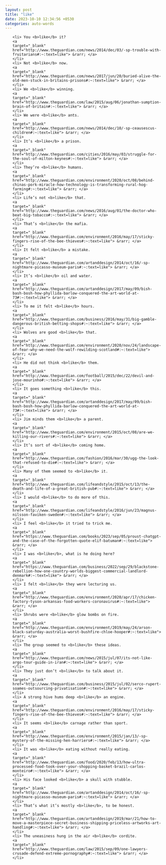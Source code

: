 ```yaml
---
layout: post
title: "like"
date: 2023-10-10 12:34:56 +0530
categories: auto-words
---
```

<ol>

    <li> You <b>like</b> it?
    <a 
    target="_blank" 
    href="http://www.theguardian.com/news/2014/dec/03/-sp-trouble-with-fruitarians#:~:text=like"> &rarr; </a>
    </li>
    <li> Not <b>like</b> now.
    <a 
    target="_blank" 
    href="http://www.theguardian.com/news/2017/jun/20/buried-alive-the-old-men-stuck-in-britains-prisons#:~:text=like"> &rarr; </a>
    </li>
    <li> We <b>like</b> winning.
    <a 
    target="_blank" 
    href="http://www.theguardian.com/law/2015/aug/06/jonathan-sumption-brain-of-britain#:~:text=like"> &rarr; </a>
    </li>
    <li> We were <b>like</b> ants.
    <a 
    target="_blank" 
    href="http://www.theguardian.com/news/2014/dec/10/-sp-ceausescus-children#:~:text=like"> &rarr; </a>
    </li>
    <li> It’s <b>like</b> a prison.
    <a 
    target="_blank" 
    href="http://www.theguardian.com/cities/2016/may/03/struggle-for-the-soul-of-milton-keynes#:~:text=like"> &rarr; </a>
    </li>
    <li> They’re <b>like</b> humans.
    <a 
    target="_blank" 
    href="http://www.theguardian.com/environment/2020/oct/08/behind-chinas-pork-miracle-how-technology-is-transforming-rural-hog-farming#:~:text=like"> &rarr; </a>
    </li>
    <li> Life’s not <b>like</b> that.
    <a 
    target="_blank" 
    href="http://www.theguardian.com/news/2016/aug/01/the-doctor-who-beat-big-tobacco#:~:text=like"> &rarr; </a>
    </li>
    <li> That’s <b>like</b> the mafia.
    <a 
    target="_blank" 
    href="http://www.theguardian.com/environment/2016/may/17/sticky-fingers-rise-of-the-bee-thieves#:~:text=like"> &rarr; </a>
    </li>
    <li> It felt <b>like</b> a mistake.
    <a 
    target="_blank" 
    href="http://www.theguardian.com/artanddesign/2014/oct/16/-sp-nightmare-picasso-museum-paris#:~:text=like"> &rarr; </a>
    </li>
    <li> It’s <b>like</b> oil and water.
    <a 
    target="_blank" 
    href="http://www.theguardian.com/artanddesign/2017/may/09/bish-bash-bosh-how-phyllida-barlow-conquered-the-art-world-at-73#:~:text=like"> &rarr; </a>
    </li>
    <li> To me it felt <b>like</b> hours.
    <a 
    target="_blank" 
    href="http://www.theguardian.com/business/2016/may/31/big-gamble-dangerous-british-betting-shops#:~:text=like"> &rarr; </a>
    </li>
    <li> Wolves are good <b>like</b> that.
    <a 
    target="_blank" 
    href="http://www.theguardian.com/environment/2020/nov/24/landscape-of-fear-why-we-need-the-wolf-rewilding-scotland#:~:text=like"> &rarr; </a>
    </li>
    <li> He did not think <b>like</b> them.
    <a 
    target="_blank" 
    href="http://www.theguardian.com/football/2015/dec/22/devil-and-jose-mourinho#:~:text=like"> &rarr; </a>
    </li>
    <li> It goes something <b>like</b> this.
    <a 
    target="_blank" 
    href="http://www.theguardian.com/artanddesign/2017/may/09/bish-bash-bosh-how-phyllida-barlow-conquered-the-art-world-at-73#:~:text=like"> &rarr; </a>
    </li>
    <li> Jim minds them <b>like</b> a parent.
    <a 
    target="_blank" 
    href="http://www.theguardian.com/environment/2015/oct/08/are-we-killing-our-rivers#:~:text=like"> &rarr; </a>
    </li>
    <li> It’s sort of <b>like</b> coming home.
    <a 
    target="_blank" 
    href="http://www.theguardian.com/fashion/2016/mar/30/ugg-the-look-that-refused-to-die#:~:text=like"> &rarr; </a>
    </li>
    <li> Many of them seemed to <b>like</b> it.
    <a 
    target="_blank" 
    href="http://www.theguardian.com/lifeandstyle/2015/oct/13/the-death-and-life-of-a-great-british-pub#:~:text=like"> &rarr; </a>
    </li>
    <li> I would <b>like</b> to do more of this.
    <a 
    target="_blank" 
    href="http://www.theguardian.com/lifeandstyle/2016/jun/23/magnus-nilsson-faviken-sweden#:~:text=like"> &rarr; </a>
    </li>
    <li> I feel <b>like</b> it tried to trick me.
    <a 
    target="_blank" 
    href="https://www.theguardian.com/books/2023/sep/05/proust-chatgpt-and-the-case-of-the-forgotten-quote-elif-batuman#:~:text=like"> &rarr; </a>
    </li>
    <li> I was <b>like</b>, what is he doing here?
    <a 
    target="_blank" 
    href="https://www.theguardian.com/business/2022/sep/29/blackstone-rebellion-how-one-country-worlds-biggest-commercial-landlord-denmark#:~:text=like"> &rarr; </a>
    </li>
    <li> I felt <b>like</b> they were lecturing us.
    <a 
    target="_blank" 
    href="http://www.theguardian.com/environment/2020/apr/17/chicken-factory-tyson-arkansas-food-workers-coronavirus#:~:text=like"> &rarr; </a>
    </li>
    <li> Shrubs were <b>like</b> glow bombs on fire.
    <a 
    target="_blank" 
    href="http://www.theguardian.com/environment/2019/may/24/arson-black-saturday-australia-worst-bushfire-chloe-hooper#:~:text=like"> &rarr; </a>
    </li>
    <li> The group seemed to <b>like</b> these ideas.
    <a 
    target="_blank" 
    href="http://www.theguardian.com/news/2015/jul/07/its-not-like-argo-tour-guide-in-iran#:~:text=like"> &rarr; </a>
    </li>
    <li> They just don’t <b>like</b> to talk about it.
    <a 
    target="_blank" 
    href="http://www.theguardian.com/business/2015/jul/02/serco-rupert-soames-outsourcing-privatisation#:~:text=like"> &rarr; </a>
    </li>
    <li> A strong hive hums deep <b>like</b> an engine.
    <a 
    target="_blank" 
    href="http://www.theguardian.com/environment/2016/may/17/sticky-fingers-rise-of-the-bee-thieves#:~:text=like"> &rarr; </a>
    </li>
    <li> It seems <b>like</b> carnage rather than sport.
    <a 
    target="_blank" 
    href="http://www.theguardian.com/environment/2015/jan/13/-sp-mystery-of-the-missing-hen-harriers#:~:text=like"> &rarr; </a>
    </li>
    <li> It was <b>like</b> eating without really eating.
    <a 
    target="_blank" 
    href="http://www.theguardian.com/food/2020/feb/13/how-ultra-processed-food-took-over-your-shopping-basket-brazil-carlos-monteiro#:~:text=like"> &rarr; </a>
    </li>
    <li> His face looked <b>like</b> a skull with stubble.
    <a 
    target="_blank" 
    href="http://www.theguardian.com/artanddesign/2014/oct/16/-sp-nightmare-picasso-museum-paris#:~:text=like"> &rarr; </a>
    </li>
    <li> That’s what it’s mostly <b>like</b>, to be honest.
    <a 
    target="_blank" 
    href="http://www.theguardian.com/artanddesign/2019/mar/21/how-to-move-a-masterpiece-secret-business-shipping-priceless-artworks-art-handling#:~:text=like"> &rarr; </a>
    </li>
    <li> The uneasiness hung in the air <b>like</b> cordite.
    <a 
    target="_blank" 
    href="http://www.theguardian.com/law/2015/sep/09/one-lawyers-crusade-defend-extreme-pornography#:~:text=like"> &rarr; </a>
    </li>